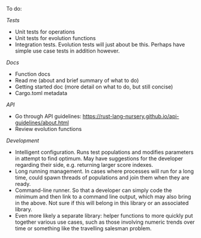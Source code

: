 To do:

_Tests_
* Unit tests for operations
* Unit tests for evolution functions
* Integration tests. Evolution tests will just about be this. Perhaps have simple use case tests in addition however.

_Docs_
* Function docs
* Read me (about and brief summary of what to do)
* Getting started doc (more detail on what to do, but still concise)
* Cargo.toml metadata

_API_
* Go through API guidelines: https://rust-lang-nursery.github.io/api-guidelines/about.html
* Review evolution functions

_Development_
* Intelligent configuration. Runs test populations and modifies parameters in attempt to find optimum. May have suggestions
for the developer regarding their side, e.g. returning larger score indexes.
* Long running management. In cases where processes will run for a long time, could spawn threads of populations
and join them when they are ready.
* Command-line runner. So that a developer can simply code the minimum and then link to a command line output, which may also
bring in the above. Not sure if this will belong in this library or an associated library.
* Even more likely a separate library: helper functions to more quickly put together various use cases, such as those involving
numeric trends over time or something like the travelling salesman problem.
